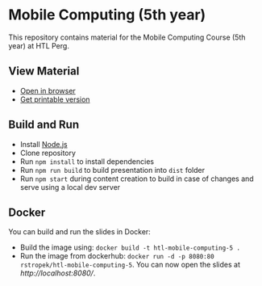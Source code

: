 # Mobile Computing (5th year)

This repository contains material for the Mobile Computing Course (5th year) at HTL Perg.

## View Material

* [Open in browser](https://rstropek.github.io/htl-mobile-computing-5)
* [Get printable version](https://rstropek.github.io/htl-mobile-computing-5?print-pdf)

## Build and Run

* Install [Node.js](https://nodejs.org/en/)
* Clone repository
* Run `npm install` to install dependencies
* Run `npm run build` to build presentation into `dist` folder
* Run `npm start` during content creation to build in case of changes and serve using a local dev server

## Docker

You can build and run the slides in Docker:

* Build the image using: `docker build -t htl-mobile-computing-5 .`
* Run the image from dockerhub: `docker run -d -p 8080:80 rstropek/htl-mobile-computing-5`. You can now open the slides at *http://localhost:8080/*.
